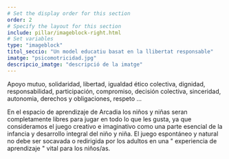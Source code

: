 ```yaml
---
# Set the display order for this section
order: 2
# Specify the layout for this section
include: pillar/imageblock-right.html
# Set variables
type: "imageblock"
titol_seccio: "Un model educatiu basat en la llibertat responsable"
imatge: "psicomotricidad.jpg"
descripcio_imatge: "descripció de la imatge"
---
```

Apoyo mutuo, solidaridad, libertad, igualdad ético colectiva, dignidad, responsabilidad, participación, compromiso, decisión colectiva, sinceridad, autonomia, derechos y obligaciones, respeto ...

En el espacio de aprendizaje de Arcadia  los niños y niñas  seran completamente libres para jugar en todo lo que les gusta, ya que consideramos el juego creativo e imaginativo como una parte esencial de la infancia y desarrollo integral del niño y niña. El juego espontáneo y natural no debe ser socavada o redirigida por los adultos en una " experiencia de aprendizaje " vital para los niños/as.
